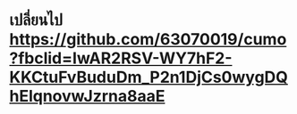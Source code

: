 # เปลี่ยนไป https://github.com/63070019/cumo?fbclid=IwAR2RSV-WY7hF2-KKCtuFvBuduDm_P2n1DjCs0wygDQhElqnovwJzrna8aaE
